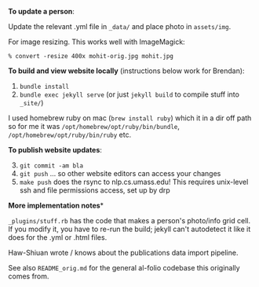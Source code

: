 

**To update a person**: 

Update the relevant .yml file in `_data/` and place photo in `assets/img`.

For image resizing. This works well with ImageMagick:
``` 
% convert -resize 400x mohit-orig.jpg mohit.jpg                            
```

**To build and view website locally** (instructions below work for Brendan):

1. `bundle install`
2. `bundle exec jekyll serve`  (or just `jekyll build` to compile stuff into `_site/`)

I used homebrew ruby on mac (`brew install ruby`) which it in a dir off path so for me it was
`/opt/homebrew/opt/ruby/bin/bundle`, `/opt/homebrew/opt/ruby/bin/ruby` etc.

**To publish website updates**:

3. `git commit -am bla`
4. `git push` ... so other website editors can access your changes
5. `make push` does the rsync to nlp.cs.umass.edu!  This requires unix-level ssh and file permissions access, set up by drp

**More implementation notes***

`_plugins/stuff.rb` has the code that makes a person's photo/info grid cell.  If you modify it, you have to re-run the build; jekyll can't autodetect it like it does for the .yml or .html files.

Haw-Shiuan wrote / knows about the publications data import pipeline.

See also `README_orig.md` for the general al-folio codebase this originally comes from.
